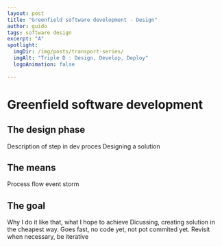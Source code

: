 ```yaml
---
layout: post
title: "Greenfield software development - Design"
author: guido
tags: software design
excerpt: "A"
spotlight:
  imgDir: /img/posts/transport-series/
  imgAlt: "Triple D : Design, Develop, Deploy"
  logoAnimation: false
 
---
```

# Greenfield software development

## The design phase	

Description of step in dev proces
Designing a solution

## The means	

Process flow event storm

## The goal
	
Why I do it like that, what I hope to achieve
Dicussing, creating solution in the cheapest way. Goes fast, no code yet, not pot commited yet. Revisit when necessary, be iterative
